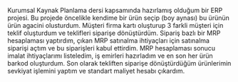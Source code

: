 Kurumsal Kaynak Planlama dersi kapsamında hazırlamış olduğum bir ERP projesi. 
Bu projede öncelikle kendime bir ürün seçip (boy aynası) bu ürünün ürün agacini olusturdum.
Müşteri firma kartı oluşturup 3 farkli müşteri için teklif oluşturdum ve teklifleri siparişe dönüştürdüm.
Sipariş bazlı bir MRP hesaplaması yaptırdım, çıkan MRP satınalma ihtiyaçları için satınalma siparişi açtım ve bu siparişleri kabul ettirdim.
MRP hesaplaması sonucu imalat ihtiyaçlarımı listeledim, iş emirleri hazırladım ve en son her ürün barkod oluşturdum.
Son olarak tekliften siparişe dönüştürdüğüm ürünlerimin sevkiyat işlemini yaptım ve standart maliyet hesabı çıkardım. 


